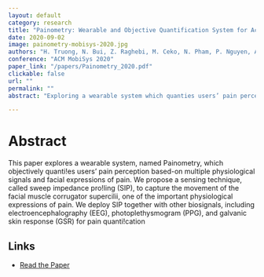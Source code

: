 ```yaml
---
layout: default
category: research
title: "Painometry: Wearable and Objective Quantification System for Acute Postoperative Pain"
date: 2020-09-02
image: painometry-mobisys-2020.jpg
authors: "H. Truong, N. Bui, Z. Raghebi, M. Ceko, N. Pham, P. Nguyen, A. Nguyen, T. Kim, K. Siegfried, E. Stene, T. Tvrdy, L. Weinman, T. Payne, D. Burke, T. Dinh, S. D’Mello, F. Banaei-Kashani, T. Wager, P. Goldstein, and T. Vu"
conference: "ACM MobiSys 2020"
paper_link: "/papers/Painometry_2020.pdf"
clickable: false
url: ""
permalink: ""
abstract: "Exploring a wearable system which quanties users’ pain perception based-on multiple physiological signals and facial expressions of pain."

---
```


# Abstract

This paper explores a wearable system, named Painometry, which objectively quanti!es users’ pain perception based-on multiple physiological signals and facial expressions of pain. We propose a sensing technique, called sweep impedance pro!ling (SIP), to capture the movement of the facial muscle corrugator supercilii, one of the important physiological expressions of pain. We deploy SIP together with other biosignals, including electroencephalography (EEG), photoplethysmogram (PPG), and galvanic skin response (GSR) for pain quanti!cation

## Links
- [Read the Paper](http://mnslab.org/tamvu/paper/2020%20Painometry_Hoang.pdf)